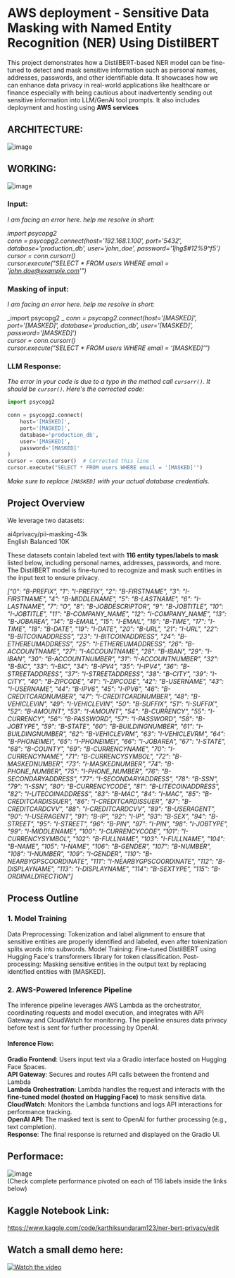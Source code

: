 # AWS deployment - Sensitive Data Masking with Named Entity Recognition (NER) Using DistilBERT

This project demonstrates how a DistilBERT-based NER model can be fine-tuned to detect and mask sensitive information such as personal names, addresses, passwords, and other identifiable data.
It showcases how we can enhance data privacy in real-world applications like healthcare or finance especially with being cautious about inadvertently sending out sensitive information into LLM/GenAi tool prompts.
It also includes deployment and hosting using **AWS services**

## ARCHITECTURE:

    
![image](https://github.com/user-attachments/assets/7b8d35b1-7fb0-435a-a76b-ad5c651e514a)


## WORKING:

    
![image](https://github.com/user-attachments/assets/64ef563a-4627-4a4b-8c26-4605a27a41bd)

  
### Input:  
_I am facing an error here. help me resolve in short:_  
  
_import psycopg2_  
_conn = psycopg2.connect(host='192.168.1.100', port='5432', database='production_db', user='john_doe', password='1jhg$#12%9^f5')_  
_cursor = conn.cursorr()_   
_cursor.execute("SELECT * FROM users WHERE email = 'john.doe@example.com'")_    

### Masking of input: 
_I am facing an error here. help me resolve in short:_  
  
_import psycopg2 _
_conn = psycopg2.connect(host='[MASKED]', port='[MASKED]', database='production_db', user='[MASKED]', password='[MASKED]')_  
_cursor = conn.cursorr()_    
_cursor.execute("SELECT * FROM users WHERE email = '[MASKED]'")_  

### LLM Response:  
_The error in your code is due to a typo in the method call `cursorr()`. It should be `cursor()`. Here's the corrected code:_
  
```python 
import psycopg2  
  
conn = psycopg2.connect(  
    host='[MASKED]',   
    port='[MASKED]',   
    database='production_db',   
    user='[MASKED]',   
    password='[MASKED]'  
)  
cursor = conn.cursor()  # Corrected this line  
cursor.execute("SELECT * FROM users WHERE email = '[MASKED]'")  
```  
  
_Make sure to replace `[MASKED]` with your actual database credentials._ 


## Project Overview
  
We leverage two datasets:

ai4privacy/pii-masking-43k  
English Balanced 10K

These datasets contain labeled text with **116 entity types/labels to mask** listed below, including personal names, addresses, passwords, and more. The DistilBERT model is fine-tuned to recognize and mask such entities in the input text to ensure privacy.  
  
_["0": "B-PREFIX", "1": "I-PREFIX", "2": "B-FIRSTNAME", "3": "I-FIRSTNAME", "4": "B-MIDDLENAME", "5": "B-LASTNAME", "6": "I-LASTNAME", "7": "O", "8": "B-JOBDESCRIPTOR", "9": "B-JOBTITLE", "10": "I-JOBTITLE", "11": "B-COMPANY_NAME", "12": "I-COMPANY_NAME", "13": "B-JOBAREA", "14": "B-EMAIL", "15": "I-EMAIL", "16": "B-TIME", "17": "I-TIME", "18": "B-DATE", "19": "I-DATE", "20": "B-URL", "21": "I-URL", "22": "B-BITCOINADDRESS", "23": "I-BITCOINADDRESS", "24": "B-ETHEREUMADDRESS", "25": "I-ETHEREUMADDRESS", "26": "B-ACCOUNTNAME", "27": "I-ACCOUNTNAME", "28": "B-IBAN", "29": "I-IBAN", "30": "B-ACCOUNTNUMBER", "31": "I-ACCOUNTNUMBER", "32": "B-BIC", "33": "I-BIC", "34": "B-IPV4", "35": "I-IPV4", "36": "B-STREETADDRESS", "37": "I-STREETADDRESS", "38": "B-CITY", "39": "I-CITY", "40": "B-ZIPCODE", "41": "I-ZIPCODE", "42": "B-USERNAME", "43": "I-USERNAME", "44": "B-IPV6", "45": "I-IPV6", "46": "B-CREDITCARDNUMBER", "47": "I-CREDITCARDNUMBER", "48": "B-VEHICLEVIN", "49": "I-VEHICLEVIN", "50": "B-SUFFIX", "51": "I-SUFFIX", "52": "B-AMOUNT", "53": "I-AMOUNT", "54": "B-CURRENCY", "55": "I-CURRENCY", "56": "B-PASSWORD", "57": "I-PASSWORD", "58": "B-JOBTYPE", "59": "B-STATE", "60": "B-BUILDINGNUMBER", "61": "I-BUILDINGNUMBER", "62": "B-VEHICLEVRM", "63": "I-VEHICLEVRM", "64": "B-PHONEIMEI", "65": "I-PHONEIMEI", "66": "I-JOBAREA", "67": "I-STATE", "68": "B-COUNTY", "69": "B-CURRENCYNAME", "70": "I-CURRENCYNAME", "71": "B-CURRENCYSYMBOL", "72": "B-MASKEDNUMBER", "73": "I-MASKEDNUMBER", "74": "B-PHONE_NUMBER", "75": "I-PHONE_NUMBER", "76": "B-SECONDARYADDRESS", "77": "I-SECONDARYADDRESS", "78": "B-SSN", "79": "I-SSN", "80": "B-CURRENCYCODE", "81": "B-LITECOINADDRESS", "82": "I-LITECOINADDRESS", "83": "B-MAC", "84": "I-MAC", "85": "B-CREDITCARDISSUER", "86": "I-CREDITCARDISSUER", "87": "B-CREDITCARDCVV", "88": "I-CREDITCARDCVV", "89": "B-USERAGENT", "90": "I-USERAGENT", "91": "B-IP", "92": "I-IP", "93": "B-SEX", "94": "B-STREET", "95": "I-STREET", "96": "B-PIN", "97": "I-PIN", "98": "I-JOBTYPE", "99": "I-MIDDLENAME", "100": "I-CURRENCYCODE", "101": "I-CURRENCYSYMBOL", "102": "B-FULLNAME", "103": "I-FULLNAME", "104": "B-NAME", "105": "I-NAME", "106": "B-GENDER", "107": "B-NUMBER", "108": "I-NUMBER", "109": "I-GENDER", "110": "B-NEARBYGPSCOORDINATE", "111": "I-NEARBYGPSCOORDINATE", "112": "B-DISPLAYNAME", "113": "I-DISPLAYNAME", "114": "B-SEXTYPE", "115": "B-ORDINALDIRECTION"]_

## Process Outline

### 1. Model Training    
Data Preprocessing: Tokenization and label alignment to ensure that sensitive entities are properly identified and labeled, even after tokenization splits words into subwords.
Model Training: Fine-tuned DistilBERT using Hugging Face's transformers library for token classification.
Post-processing: Masking sensitive entities in the output text by replacing identified entities with [MASKED].     


### 2. AWS-Powered Inference Pipeline    
The inference pipeline leverages AWS Lambda as the orchestrator, coordinating requests and model execution, and integrates with API Gateway and CloudWatch for monitoring. The pipeline ensures data privacy before text is sent for further processing by OpenAI.  

#### Inference Flow:    
**Gradio Frontend**: Users input text via a Gradio interface hosted on Hugging Face Spaces.  
**API Gateway**: Secures and routes API calls between the frontend and Lambda  
**Lambda Orchestration**: Lambda handles the request and interacts with the **fine-tuned model (hosted on Hugging Face)** to mask sensitive data.  
**CloudWatch**: Monitors the Lambda functions and logs API interactions for performance tracking.   
**OpenAI API**: The masked text is sent to OpenAI for further processing (e.g., text completion).   
**Response**: The final response is returned and displayed on the Gradio UI.   
 


## Performace:  

![image](https://github.com/user-attachments/assets/414d3498-7d38-427b-ae94-065a9d93653d)  
(Check complete performance pivoted on each of 116 labels inside the links below)    


  
## Kaggle Notebook Link:  

https://www.kaggle.com/code/karthiksundaram123/ner-bert-privacy/edit  
  

          
## Watch a small demo here: 

[![Watch the video](https://img.youtube.com/vi/6AAC1GAwzhQ/maxresdefault.jpg)](https://www.youtube.com/watch?v=6AAC1GAwzhQ)  





